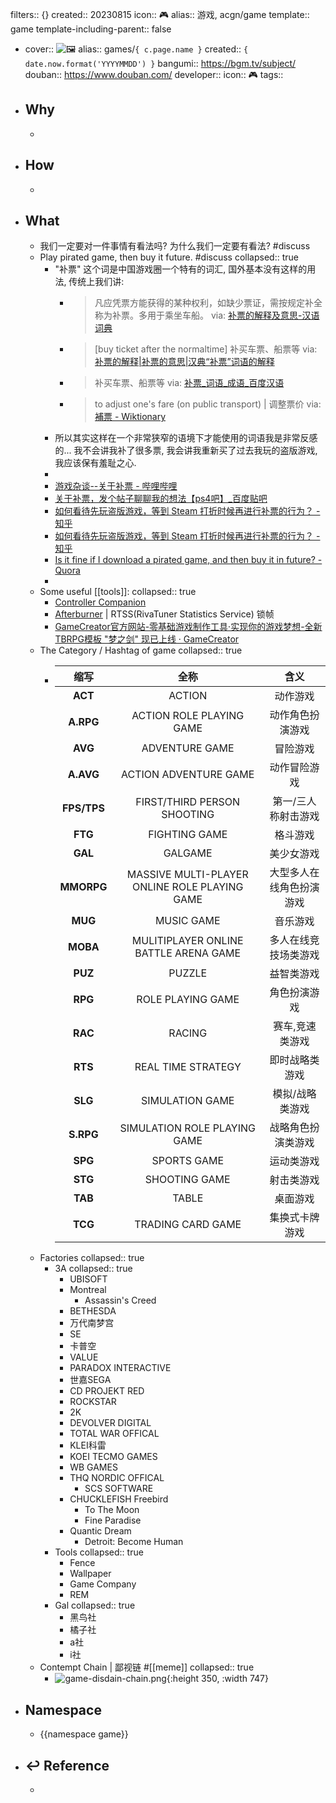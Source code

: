 filters:: {}
created:: 20230815
icon:: 🎮
alias:: 游戏, acgn/game
template:: game
template-including-parent:: false

  - cover:: ![🖼]()
    alias:: games/``{ c.page.name }``
    created:: ``{ date.now.format('YYYYMMDD') }``
    bangumi:: https://bgm.tv/subject/
    douban:: https://www.douban.com/
    developer:: 
    icon:: 🎮
    tags::
- ## Why
  -
- ## How
  -
- ## What
  - 我们一定要对一件事情有看法吗? 为什么我们一定要有看法? #discuss
  - Play pirated game, then buy it future. #discuss
    collapsed:: true
    - "补票" 这个词是中国游戏圈一个特有的词汇, 国外基本没有这样的用法, 传统上我们讲:
      - > 凡应凭票方能获得的某种权利，如缺少票证，需按规定补全称为补票。多用于乘坐车船。
        via: [补票的解释及意思-汉语词典](https://cd.hwxnet.com/view/nkgmheilccnmbkbe.html)
      - > [buy ticket after the normaltime] 补买车票、船票等
        via: [补票的解释|补票的意思|汉典“补票”词语的解释](https://www.zdic.net/hans/%E8%A1%A5%E7%A5%A8)
      - > 补买车票、船票等
        via: [补票_词语_成语_百度汉语](https://hanyu.baidu.com/zici/s?wd=%E8%A1%A5%E7%A5%A8)
      - >to adjust one's fare (on public transport) | 调整票价
        via: [補票 - Wiktionary](https://en.wiktionary.org/wiki/%E8%A3%9C%E7%A5%A8)
    - 所以其实这样在一个非常狭窄的语境下才能使用的词语我是非常反感的... 我不会讲我补了很多票, 我会讲我重新买了过去我玩的盗版游戏, 我应该保有羞耻之心.
    -
    - [游戏杂谈--关于补票 - 哔哩哔哩](https://www.bilibili.com/read/cv2992951/)
    - [关于补票，发个帖子聊聊我的想法【ps4吧】_百度贴吧](https://tieba.baidu.com/p/7972435561)
    - [如何看待先玩盗版游戏，等到 Steam 打折时候再进行补票的行为？ - 知乎](https://www.zhihu.com/question/68383289/answer/423367766)
    - [如何看待先玩盗版游戏，等到 Steam 打折时候再进行补票的行为？ - 知乎](https://www.zhihu.com/question/68383289)
    - [Is it fine if I download a pirated game, and then buy it in future? - Quora](https://www.quora.com/Is-it-fine-if-I-download-a-pirated-game-and-then-buy-it-in-future)
    -
  - Some useful [[tools]]:
    collapsed:: true
    - [Controller Companion](http://controllercompanion.com/)
    - [Afterburner](https://www.msi.com/Landing/afterburner/graphics-cards)  | RTSS(RivaTuner Statistics Service) 锁帧
    - [GameCreator官方网站-零基础游戏制作工具·实现你的游戏梦想-全新TBRPG模板 "梦之剑" 现已上线 · GameCreator](https://gamecreator.com.cn/)
  - The Category / Hashtag of game
    collapsed:: true
    - | 缩写 |全称| 含义 |
      |:---:|:---:|:---:|
      | **ACT**|ACTION| 动作游戏|
      | **A.RPG**|ACTION ROLE PLAYING GAME| 动作角色扮演游戏|
      | **AVG**|ADVENTURE GAME| 冒险游戏|
      | **A.AVG**|ACTION ADVENTURE GAME| 动作冒险游戏|
      | **FPS/TPS** |FIRST/THIRD PERSON SHOOTING| 第一/三人称射击游戏 |
      | **FTG** |FIGHTING GAME| 格斗游戏|
      | **GAL** | GALGAME |美少女游戏|
      | **MMORPG**|MASSIVE MULTI-PLAYER ONLINE ROLE PLAYING GAME| 大型多人在线角色扮演游戏|
      | **MUG**|MUSIC GAME| 音乐游戏|
      | **MOBA**|MULITIPLAYER ONLINE BATTLE ARENA GAME|多人在线竞技场类游戏|
      | **PUZ**|PUZZLE|益智类游戏|
      | **RPG**|ROLE PLAYING GAME| 角色扮演游戏|
      | **RAC** |RACING|赛车,竞速类游戏|
      | **RTS** |REAL TIME STRATEGY|即时战略类游戏|
      | **SLG** |SIMULATION GAME|模拟/战略类游戏|
      | **S.RPG**|SIMULATION ROLE PLAYING GAME |战略角色扮演类游戏|
      | **SPG**|SPORTS GAME |运动类游戏|
      | **STG**|SHOOTING GAME |射击类游戏|
      | **TAB**|TABLE |桌面游戏|
      | **TCG**|TRADING CARD GAME|集换式卡牌游戏|
  - Factories
    collapsed:: true
    - 3A
      collapsed:: true
      - UBISOFT
      - Montreal
        - Assassin's Creed
      - BETHESDA
      - 万代南梦宫
      - SE
      - 卡普空
      - VALUE
      - PARADOX INTERACTIVE
      - 世嘉SEGA
      - CD PROJEKT RED
      - ROCKSTAR
      - 2K
      - DEVOLVER DIGITAL
      - TOTAL WAR OFFICAL
      - KLEI科雷
      - KOEI TECMO GAMES
      - WB GAMES
      - THQ NORDIC OFFICAL
        - SCS SOFTWARE
      - CHUCKLEFISH
        Freebird
        - To The Moon
        - Fine Paradise
      - Quantic Dream
        - Detroit: Become Human
    - Tools
      collapsed:: true
      - Fence
      - Wallpaper
      - Game Company
      - REM
    - Gal
      collapsed:: true
      - 黑鸟社
      - 橘子社
      - a社
      - i社
  - Contempt Chain | 鄙视链 #[[meme]]
    collapsed:: true
    - ![game-disdain-chain.png](../assets/game-disdain-chain_1647196230580_0.png){:height 350, :width 747}
- ## Namespace
  - {{namespace game}}
- ## ↩ Reference
  -